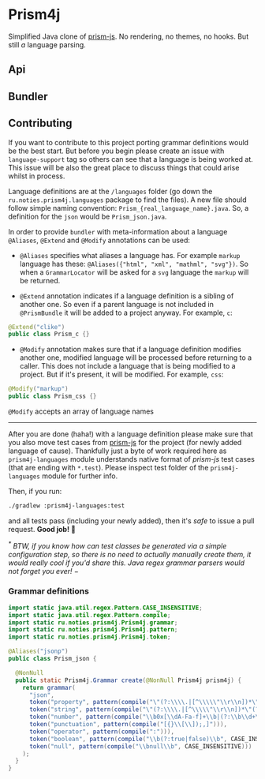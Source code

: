 # Prism4j

Simplified Java clone of [prism-js](https://github.com/PrismJS/prism). No rendering, no themes,
no hooks. But still _a_ language parsing.

## Api

## Bundler

## Contributing

If you want to contribute to this project porting grammar definitions would be the best start.
But before you begin please create an issue with `language-support` tag so others can see that
a language is being worked at. This issue will be also the great place to discuss things that
could arise whilst in process.

Language definitions are at the `/languages` folder (go down the `ru.noties.prism4j.languages`
package to find the files). A new file should follow simple naming convention:
`Prism_{real_language_name}.java`. So, a definition for the `json` would be `Prism_json.java`.

In order to provide `bundler` with meta-information about a language `@Aliases`, `@Extend`
and `@Modify` annotations can be used:

* `@Aliases` specifies what aliases a language has. For example `markup` language has
these: `@Aliases({"html", "xml", "mathml", "svg"})`. So when a `GrammarLocator` will be
asked for a `svg` language the `markup` will be returned.

* `@Extend` annotation indicates if a language definition is a sibling of another one.
So even if a parent language is not included in `@PrismBundle` it will be added to a project
anyway. For example, `c`:

```java
@Extend("clike")
public class Prism_c {}
```

* `@Modify` annotation makes sure that if a language definition modifies another one,
modified language will be processed before returning to a caller. This does not include a
language that is being modified to a project. But if it's present, it will be modified.
For example, `css`:

```java
@Modify("markup")
public class Prism_css {}
```

`@Modify` accepts an array of language names

---

After you are done (haha!) with a language definition please make sure that you also move
test cases from [prism-js]() for the project (for newly added language of cause). Thankfully
just a byte of work required here as `prism4j-languages` module understands native format
of _prism-js_ test cases (that are ending with `*.test`). Please inspect test folder of the
`prism4j-languages` module for further info.

Then, if you run:
```bash
./gradlew :prism4j-languages:test
```

and all tests pass (including your newly added), then it's _safe_ to issue a pull request. **Good job! 👏**

<i><sup>*</sup> BTW, if you know how can test classes be generated via a simple configuration
step, so there is no need to actually manually create them, it would really cool if you'd share
this. Java regex grammar parsers would not forget you ever! $-$</i>

### Grammar definitions

```java
import static java.util.regex.Pattern.CASE_INSENSITIVE;
import static java.util.regex.Pattern.compile;
import static ru.noties.prism4j.Prism4j.grammar;
import static ru.noties.prism4j.Prism4j.pattern;
import static ru.noties.prism4j.Prism4j.token;

@Aliases("jsonp")
public class Prism_json {

  @NonNull
  public static Prism4j.Grammar create(@NonNull Prism4j prism4j) {
    return grammar(
      "json",
      token("property", pattern(compile("\"(?:\\\\.|[^\\\\\"\\r\\n])*\"(?=\\s*:)", CASE_INSENSITIVE))),
      token("string", pattern(compile("\"(?:\\\\.|[^\\\\\"\\r\\n])*\"(?!\\s*:)"), false, true)),
      token("number", pattern(compile("\\b0x[\\dA-Fa-f]+\\b|(?:\\b\\d+\\.?\\d*|\\B\\.\\d+)(?:[Ee][+-]?\\d+)?"))),
      token("punctuation", pattern(compile("[{}\\[\\]);,]"))),
      token("operator", pattern(compile(":"))),
      token("boolean", pattern(compile("\\b(?:true|false)\\b", CASE_INSENSITIVE))),
      token("null", pattern(compile("\\bnull\\b", CASE_INSENSITIVE)))
    );
  }
}
```